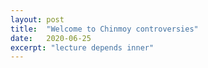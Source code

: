 ```yaml
---
layout: post
title:  "Welcome to Chinmoy controversies"
date:   2020-06-25
excerpt: "lecture depends inner"
---
```

